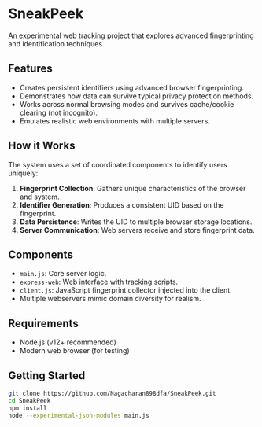 # SneakPeek

An experimental web tracking project that explores advanced fingerprinting and identification techniques.

## Features

- Creates persistent identifiers using advanced browser fingerprinting.
- Demonstrates how data can survive typical privacy protection methods.
- Works across normal browsing modes and survives cache/cookie clearing (not incognito).
- Emulates realistic web environments with multiple servers.

## How it Works

The system uses a set of coordinated components to identify users uniquely:

1. **Fingerprint Collection**: Gathers unique characteristics of the browser and system.
2. **Identifier Generation**: Produces a consistent UID based on the fingerprint.
3. **Data Persistence**: Writes the UID to multiple browser storage locations.
4. **Server Communication**: Web servers receive and store fingerprint data.

## Components

- `main.js`: Core server logic.
- `express-web`: Web interface with tracking scripts.
- `client.js`: JavaScript fingerprint collector injected into the client.
- Multiple webservers mimic domain diversity for realism.

## Requirements

- Node.js (v12+ recommended)
- Modern web browser (for testing)

## Getting Started

```bash
git clone https://github.com/Nagacharan898dfa/SneakPeek.git
cd SneakPeek
npm install
node --experimental-json-modules main.js
